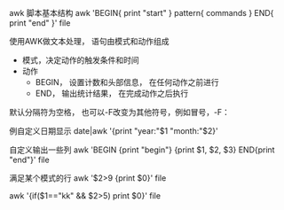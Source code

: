 awk 脚本基本结构 awk 'BEGIN{ print "start" } pattern{ commands } END{ print "end" }' file  

使用AWK做文本处理， 语句由模式和动作组成
+ 模式，决定动作的触发条件和时间
+ 动作
  + BEGIN， 设置计数和头部信息， 在任何动作之前进行
  + END， 输出统计结果， 在完成动作之后执行

默认分隔符为空格， 也可以-F改变为其他符号，例如冒号，-F：

例自定义日期显示
date|awk '{print "year:"$1 "month:"$2}'

自定义输出一些列
awk 'BEGIN {print "begin"} {print $1, $2, $3} END{print "end"}' file

满足某个模式的行
awk '$2>9 {print $0}' file

awk '{if($1=="kk" && $2>5) print $0}' file

